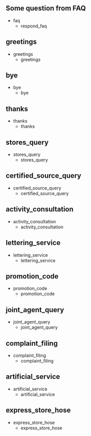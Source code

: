 ## Some question from FAQ
* faq
    - respond_faq
## greetings
* greetings
  - greetings

## bye
* bye
  - bye
  
## thanks
* thanks
  - thanks
  
## stores_query
* stores_query
  - stores_query
  
## certified_source_query
* certified_source_query
  - certified_source_query
  
## activity_consultation
* activity_consultation
  - activity_consultation

## lettering_service
* lettering_service
  - lettering_service

## promotion_code
* promotion_code
  - promotion_code

## joint_agent_query
* joint_agent_query
  - joint_agent_query
  
## complaint_filing
* complaint_filing
  - complaint_filing

## artificial_service
* artificial_service
  - artificial_service
  
## express_store_hose
* express_store_hose
  - express_store_hose